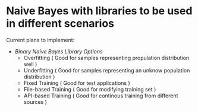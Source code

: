 # Naive Bayes with libraries to be used in different scenarios

Current plans to implement:

* _Binary Naive Bayes Library Options_
  * Overfitting ( Good for samples representing propulation distribution well )
  * Underfitting ( Good for samples representing an unknow population distribution )
  * Fixed Training ( Good for test applications )
  * File-based Training ( Good for modifying training set )
  * API-based Training ( Good for continous training from different sources )
